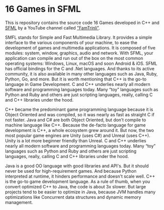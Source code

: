# 16 Games in SFML 

This is repository contains the source code 16 Games developed in C++ and [SFML](https://www.sfml-dev.org/) by a YouTube channel called ["FamTrinli"](https://www.youtube.com/channel/UCC7qpnId5RIQruKDJOt2exw).

SMFL stands for Simple and Fast Multimedia Library. It provides a simple interface to the various components of your machine, to ease the development of games and multimedia applications. It is composed of five modules: system, window, graphics, audio and network. With SFML, your application can compile and run out of the box on the most common operating systems: Windows, Linux, macOS and soon Android & iOS. SFML has official bindings for the C and .Net languages. And thanks to its active community, it is also available in many other languages such as Java, Ruby, Python, Go, and more. But it is worth mentioning that C++ is the go-to language in Game Development. C and C++ underlies nearly all modern software and programming languages today. Many “toy” languages such as Python and Ruby and others are just scripting languages, really, calling C and C++ libraries under the hood.

C++ became the predominant game programming language because it is Object Oriented and was compiled, so it was nearly as fast as straight C if not faster. Java and C# are both Object Oriented, but don’t compile to machine language like C++. Because the de-facto language for game development is C++, a whole ecosystem grew around it. But now, the two most popular game engines are Unity (uses C#) and Unreal (uses C++). Unity is a lot more beginner friendly than Unreal. C and C++ underlies nearly all modern software and programming languages today. Many “toy” languages such as Python and Ruby and others are just scripting languages, really, calling C and C++ libraries under the hood.

Java is a good OO language with good libraries and API's. But it should never be used for high-requirement games. And because Python interpreted at runtime, it hinders performance and doesn't scale well. C++ is the go-to game development language. As a rule of thumb, when you convert optimized C++ to Java, the code is about 3x slower. But large projects tend to be easier to optimize in Java, because JVM handles many optimizations like Concurrent data structures and dynamic memory management.


